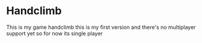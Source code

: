 # Handclimb
This is my game handclimb this is my first version and there's no multiplayer support yet so for now its single player
